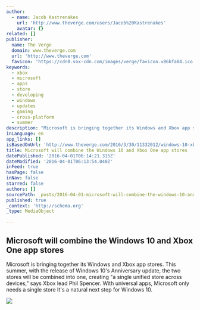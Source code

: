 ```yaml
---
author:
  - name: Jacob Kastrenakes
    url: 'http://www.theverge.com/users/Jacob%20Kastrenakes'
    avatar: {}
related: []
publisher:
  name: The Verge
  domain: www.theverge.com
  url: 'http://www.theverge.com'
  favicon: 'https://cdn0.vox-cdn.com/images/verge/favicon.v86bfa84.ico'
keywords:
  - xbox
  - microsoft
  - apps
  - store
  - developing
  - windows
  - updates
  - gaming
  - cross-platform
  - summer
description: "Microsoft is bringing together its Windows and Xbox app stores. This summer, with the release of Windows 10's Anniversary update, the two stores will be combined into one, creating \"a single unified store across devices,\" says Xbox lead Phil Spencer. With universal apps, Microsoft only needs a single store It's a natural next step for Windows 10."
inLanguage: en
app_links: []
isBasedOnUrl: 'http://www.theverge.com/2016/3/30/11332012/windows-10-xbox-app-stores-combining-microsoft'
title: Microsoft will combine the Windows 10 and Xbox One app stores
datePublished: '2016-04-01T06:14:21.315Z'
dateModified: '2016-04-01T06:13:54.040Z'
inFeed: true
hasPage: false
inNav: false
starred: false
authors: []
sourcePath: _posts/2016-04-01-microsoft-will-combine-the-windows-10-and-xbox-one-app-store.md
published: true
_context: 'http://schema.org'
_type: MediaObject

---
```

<article style=""><h1>Microsoft will combine the Windows 10 and Xbox One app stores</h1><p>Microsoft is bringing together its Windows and Xbox app stores. This summer, with the release of Windows 10's Anniversary update, the two stores will be combined into one, creating "a single unified store across devices," says Xbox lead Phil Spencer. With universal apps, Microsoft only needs a single store It's a natural next step for Windows 10.</p><img src="https://cdn2.vox-cdn.com/thumbor/zpDqQATrb6-rRIzny0QWZUoZ7-A=/0x107:2039x1254/1600x900/cdn0.vox-cdn.com/uploads/chorus_image/image/49197123/microsoft-build-2016-event-verge_283.0.0.jpg" /></article>